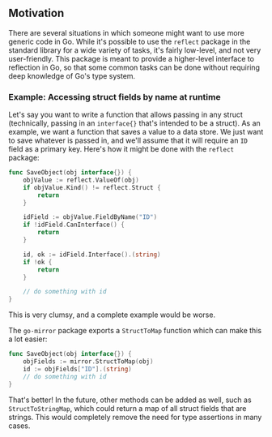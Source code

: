 ## Motivation

There are several situations in which someone might want to use more generic code in Go. While it's possible to use the `reflect` package in the standard library for a wide variety of tasks, it's fairly low-level, and not very user-friendly. This package is meant to provide a higher-level interface to reflection in Go, so that some common tasks can be done without requiring deep knowledge of Go's type system.

### Example: Accessing struct fields by name at runtime

Let's say you want to write a function that allows passing in any struct (technically, passing in an `interface{}` that's intended to be a struct). As an example, we want a function that saves a value to a data store. We just want to save whatever is passed in, and we'll assume that it will require an `ID` field as a primary key. Here's how it might be done with the `reflect` package:

```go
func SaveObject(obj interface{}) {
	objValue := reflect.ValueOf(obj)
	if objValue.Kind() != reflect.Struct {
		return
	}

	idField := objValue.FieldByName("ID")
	if !idField.CanInterface() {
		return
	}

	id, ok := idField.Interface().(string)
	if !ok {
		return
	}

	// do something with id
}
```

This is very clumsy, and a complete example would be worse.

The `go-mirror` package exports a `StructToMap` function which can make this a lot easier:

```go
func SaveObject(obj interface{}) {
    objFields := mirror.StructToMap(obj)
    id := objFields["ID"].(string)
    // do something with id
}
```

That's better! In the future, other methods can be added as well, such as `StructToStringMap`, which could return a map of all struct fields that are strings. This would completely remove the need for type assertions in many cases.
